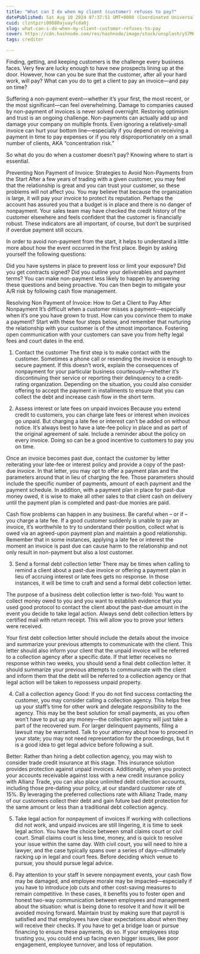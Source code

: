```yaml
---
title: "What can I do when my client (customer) refuses to pay?"
datePublished: Sat Aug 10 2024 07:37:51 GMT+0000 (Coordinated Universal Time)
cuid: clzntpzri00080ajuayfcda0j
slug: what-can-i-do-when-my-client-customer-refuses-to-pay
cover: https://cdn.hashnode.com/res/hashnode/image/stock/unsplash/y57MGB34dEE/upload/43faf526e440b2a2b5afd87299f775e2.jpeg
tags: creditor

---
```


Finding, getting, and keeping customers is the challenge every business faces. Very few are lucky enough to have new prospects lining up at the door. However, how can you be sure that the customer, after all your hard work, will pay? What can you do to get a client to pay an invoice—and pay on time?

Suffering a non-payment event—whether it’s your first, the most recent, or the most significant—can feel overwhelming. Damage to companies caused by non-payment of invoices is never solved overnight. Restoring optimism and trust is an ongoing challenge. Non-payments can actually add up and damage your company on multiple fronts. Even ignoring a relatively-small invoice can hurt your bottom line—especially if you depend on receiving a payment in time to pay expenses or if you rely disproportionately on a small number of clients, AKA “concentration risk.”

So what do you do when a customer doesn’t pay? Knowing where to start is essential.

Preventing Non Payment of Invoice: Strategies to Avoid Non-Payments from the Start After a few years of trading with a given customer, you may feel that the relationship is great and you can trust your customer, so these problems will not affect you. You may believe that because the organization is large, it will pay your invoice to protect its reputation. Perhaps the account has assured you that a budget is in place and there is no danger of nonpayment. Your sales team may have checked the credit history of the customer elsewhere and feels confident that the customer is financially robust. These indicators are all important, of course, but don’t be surprised if overdue payment still occurs.

In order to avoid non-payment from the start, it helps to understand a little more about how the event occurred in the first place. Begin by asking yourself the following questions:

Did you have systems in place to prevent loss or limit your exposure? Did you get contracts signed? Did you outline your deliverables and payment terms? You can make non-payment less likely to happen by answering these questions and being proactive. You can then begin to mitigate your A/R risk by following cash flow management.

Resolving Non Payment of Invoice: How to Get a Client to Pay After Nonpayment It’s difficult when a customer misses a payment—especially when it’s one you have grown to trust. How can you convince them to make a payment? Start with these four steps below, and remember that nurturing the relationship with your customer is of the utmost importance. Fostering open communication with your customers can save you from hefty legal fees and court dates in the end.

1. Contact the customer The first step is to make contact with the customer. Sometimes a phone call or resending the invoice is enough to secure payment. If this doesn’t work, explain the consequences of nonpayment for your particular business courteously—whether it’s discontinuing their service or reporting their delinquency to a credit-rating organization. Depending on the situation, you could also consider offering to accept the payment in installments to ensure that you can collect the debt and increase cash flow in the short term.
    
2. Assess interest or late fees on unpaid invoices Because you extend credit to customers, you can charge late fees or interest when invoices go unpaid. But charging a late fee or interest can’t be added on without notice. It’s always best to have a late-fee policy in place and as part of the original agreement of sale. Include a reminder about the policy on every invoice. Doing so can be a good incentive to customers to pay you on time.
    

Once an invoice becomes past due, contact the customer by letter reiterating your late-fee or interest policy and provide a copy of the past-due invoice. In that letter, you may opt to offer a payment plan and the parameters around that in lieu of charging the fee. Those parameters should include the specific number of payments, amount of each payment and the payment schedule. In addition, with a payment plan in place for past-due money owed, it is wise to make all other sales to that client cash on delivery until the payment plan is completed and past-due monies are paid.

Cash flow problems can happen in any business. Be careful when – or if – you charge a late fee. If a good customer suddenly is unable to pay an invoice, it’s worthwhile to try to understand their position, collect what is owed via an agreed-upon payment plan and maintain a good relationship. Remember that in some instances, applying a late fee or interest the moment an invoice is past due can cause harm to the relationship and not only result in non-payment but also a lost customer.

3. Send a formal debt collection letter There may be times when calling to remind a client about a past-due invoice or offering a payment plan in lieu of accruing interest or late fees gets no response. In those instances, it will be time to craft and send a formal debt collection letter.
    

The purpose of a business debt collection letter is two-fold: You want to collect money owed to you and you want to establish evidence that you used good protocol to contact the client about the past-due amount in the event you decide to take legal action. Always send debt collection letters by certified mail with return receipt. This will allow you to prove your letters were received.

Your first debt collection letter should include the details about the invoice and summarize your previous attempts to communicate with the client. This letter should also inform your client that the unpaid invoice will be referred to a collection agency after a specific date. If that letter receives no response within two weeks, you should send a final debt collection letter. It should summarize your previous attempts to communicate with the client and inform them that the debt will be referred to a collection agency or that legal action will be taken to repossess unpaid property.

4. Call a collection agency Good: If you do not find success contacting the customer, you may consider calling a collection agency. This helps free up your staff’s time for other work and delegate responsibility to the agency. This may be the best solution for small payments, as you often won’t have to put up any money—the collection agency will just take a part of the recovered sum. For larger delinquent payments, filing a lawsuit may be warranted. Talk to your attorney about how to proceed in your state; you may not need representation for the proceedings, but it is a good idea to get legal advice before following a suit.
    

Better: Rather than hiring a debt collection agency, you may wish to consider trade credit insurance at this stage. This insurance solution provides protection against unpaid invoices. Additionally, when you protect your accounts receivable against loss with a new credit insurance policy with Allianz Trade, you can also place unlimited debt collection accounts, including those pre-dating your policy, at our standard customer rate of 15%. By leveraging the preferred collections rate with Allianz Trade, many of our customers collect their debt and gain future bad debt protection for the same amount or less than a traditional debt collection agency.

5. Take legal action for nonpayment of invoices If working with collections did not work, and unpaid invoices are still lingering, it is time to seek legal action. You have the choice between small claims court or civil court. Small claims court is less time, money, and is quick to resolve your issue within the same day. With civil court, you will need to hire a lawyer, and the case typically spans over a series of days—ultimately racking up in legal and court fees. Before deciding which venue to pursue, you should pursue legal advice.
    
6. Pay attention to your staff In severe nonpayment events, your cash flow may be damaged, and employee morale may be impacted—especially if you have to introduce job cuts and other cost-saving measures to remain competitive. In these cases, it benefits you to foster open and honest two-way communication between employees and management about the situation: what is being done to resolve it and how it will be avoided moving forward. Maintain trust by making sure that payroll is satisfied and that employees have clear expectations about when they will receive their checks. If you have to get a bridge loan or pursue financing to ensure these payments, do so. If your employees stop trusting you, you could end up facing even bigger issues, like poor engagement, employee turnover, and loss of reputation.